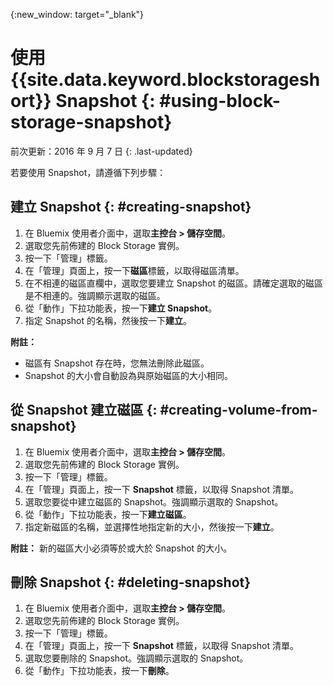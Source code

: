 {:new_window: target="_blank"} 


# 使用 {{site.data.keyword.blockstorageshort}} Snapshot {: #using-block-storage-snapshot} 
前次更新：2016 年 9 月 7 日
{: .last-updated}

若要使用 Snapshot，請遵循下列步驟：

## 建立 Snapshot {: #creating-snapshot} 

1.  在 Bluemix 使用者介面中，選取**主控台 > 儲存空間**。
2.  選取您先前佈建的 Block Storage 實例。
3.	按一下「管理」標籤。
4.	在「管理」頁面上，按一下**磁區**標籤，以取得磁區清單。
5.	在不相連的磁區直欄中，選取您要建立 Snapshot 的磁區。請確定選取的磁區是不相連的。強調顯示選取的磁區。 
6.	從「動作」下拉功能表，按一下**建立 Snapshot**。
7.	指定 Snapshot 的名稱，然後按一下**建立**。

**附註：** 

* 磁區有 Snapshot 存在時，您無法刪除此磁區。 
* Snapshot 的大小會自動設為與原始磁區的大小相同。

## 從 Snapshot 建立磁區 {: #creating-volume-from-snapshot}

1.  在 Bluemix 使用者介面中，選取**主控台 > 儲存空間**。
2.  選取您先前佈建的 Block Storage 實例。
3.	按一下「管理」標籤。
4.	在「管理」頁面上，按一下 **Snapshot** 標籤，以取得 Snapshot 清單。
5.	選取您要從中建立磁區的 Snapshot。強調顯示選取的 Snapshot。
6.	從「動作」下拉功能表，按一下**建立磁區**。
7.	指定新磁區的名稱，並選擇性地指定新的大小，然後按一下**建立**。 

**附註：** 新的磁區大小必須等於或大於 Snapshot 的大小。 

## 刪除 Snapshot {: #deleting-snapshot}

1.  在 Bluemix 使用者介面中，選取**主控台 > 儲存空間**。
2.  選取您先前佈建的 Block Storage 實例。
3.	按一下「管理」標籤。
4.	在「管理」頁面上，按一下 **Snapshot** 標籤，以取得 Snapshot 清單。
5.	選取您要刪除的 Snapshot。強調顯示選取的 Snapshot。
6.	從「動作」下拉功能表，按一下**刪除**。 



